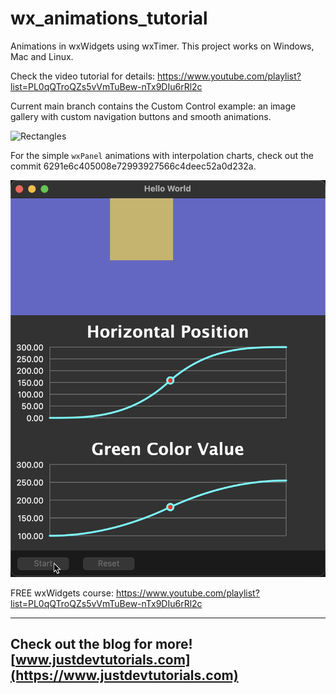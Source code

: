 # wx_animations_tutorial

Animations in wxWidgets using wxTimer. This project works on Windows, Mac and Linux.

Check the video tutorial for details: https://www.youtube.com/playlist?list=PL0qQTroQZs5vVmTuBew-nTx9DIu6rRl2c

Current main branch contains the Custom Control example: an image gallery with custom navigation buttons and smooth animations.

![Rectangles](/windows.png)

For the simple `wxPanel` animations with interpolation charts, check out the commit 6291e6c405008e72993927566c4deec52a0d232a.

![Rectangles](/macpanel.png)

FREE wxWidgets course: https://www.youtube.com/playlist?list=PL0qQTroQZs5vVmTuBew-nTx9DIu6rRl2c

---
Check out the blog for more! [www.justdevtutorials.com](https://www.justdevtutorials.com)
---